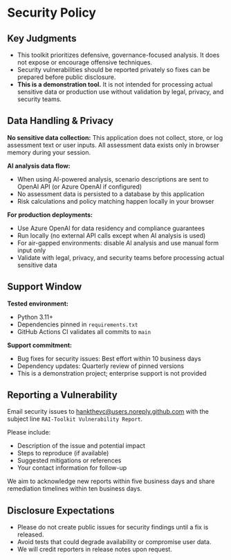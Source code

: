 # Security Policy

## Key Judgments
- This toolkit prioritizes defensive, governance-focused analysis. It does not expose or encourage offensive techniques.
- Security vulnerabilities should be reported privately so fixes can be prepared before public disclosure.
- **This is a demonstration tool.** It is not intended for processing actual sensitive data or production use without validation by legal, privacy, and security teams.

## Data Handling & Privacy

**No sensitive data collection:** This application does not collect, store, or log assessment text or user inputs. All assessment data exists only in browser memory during your session.

**AI analysis data flow:**
- When using AI-powered analysis, scenario descriptions are sent to OpenAI API (or Azure OpenAI if configured)
- No assessment data is persisted to a database by this application
- Risk calculations and policy matching happen locally in your browser

**For production deployments:**
- Use Azure OpenAI for data residency and compliance guarantees
- Run locally (no external API calls except when AI analysis is used)
- For air-gapped environments: disable AI analysis and use manual form input only
- Validate with legal, privacy, and security teams before processing actual sensitive data

## Support Window

**Tested environment:**
- Python 3.11+
- Dependencies pinned in `requirements.txt`
- GitHub Actions CI validates all commits to `main`

**Support commitment:**
- Bug fixes for security issues: Best effort within 10 business days
- Dependency updates: Quarterly review of pinned versions
- This is a demonstration project; enterprise support is not provided

## Reporting a Vulnerability
Email security issues to <hankthevc@users.noreply.github.com> with the subject line `RAI-Toolkit Vulnerability Report`.

Please include:
- Description of the issue and potential impact
- Steps to reproduce (if available)
- Suggested mitigations or references
- Your contact information for follow-up

We aim to acknowledge new reports within five business days and share remediation timelines within ten business days.

## Disclosure Expectations
- Please do not create public issues for security findings until a fix is released.
- Avoid tests that could degrade availability or compromise user data.
- We will credit reporters in release notes upon request.
